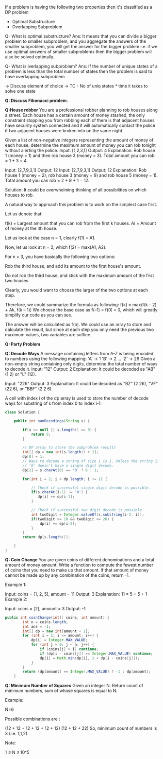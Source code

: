 If a problem is having the following two properties then it's classified as a DP problem
- Optimal Substructure
- Overlapping Subproblem

Q- What is optimal substructure? 
Ans: It means that you can divide a bigger problem to smaller subproblem, and you aggregate the answers of the smaller subproblem, you will get the answer for the bigger problem i.e. if we use optimal answers of smaller subproblems then the bigger problem will also be solved optimally.

Q- What is iverlapping subproblem?
Ans: If the number of unique states of a problem is less than the total number of states then the problem is said to have overlapping subproblem

-> Discuss element of choice
-> TC - No of uniq states * time it takes to solve one state

**Q: Discuss Fibonacci problem.**

**Q:House robber**
You are a professional robber planning to rob houses along a street. Each house has a certain amount of money stashed, the only constraint stopping you from robbing each of them is that adjacent houses have security system connected and it will automatically contact the police if two adjacent houses were broken into on the same night.

Given a list of non-negative integers representing the amount of money of each house, determine the maximum amount of money you can rob tonight without alerting the police.
Input: [1,2,3,1]
Output: 4
Explanation: Rob house 1 (money = 1) and then rob house 3 (money = 3).
             Total amount you can rob = 1 + 3 = 4.


Input: [2,7,9,3,1]
Output: 12
Input: [2,7,9,3,1]
Output: 12
Explanation: Rob house 1 (money = 2), rob house 3 (money = 9) and rob house 5 (money = 1).
             Total amount you can rob = 2 + 9 + 1 = 12.

Solution: 
It could be overwhelming thinking of all possibilities on which houses to rob.

A natural way to approach this problem is to work on the simplest case first.

Let us denote that:

f(k) = Largest amount that you can rob from the first k houses.
Ai = Amount of money at the ith house.

Let us look at the case n = 1, clearly f(1) = A1.

Now, let us look at n = 2, which f(2) = max(A1, A2).

For n = 3, you have basically the following two options:

Rob the third house, and add its amount to the first house's amount.

Do not rob the third house, and stick with the maximum amount of the first two houses.

Clearly, you would want to choose the larger of the two options at each step.

Therefore, we could summarize the formula as following:
f(k) = max(f(k – 2) + Ak, f(k – 1))
We choose the base case as f(–1) = f(0) = 0, which will greatly simplify our code as you can see.

The answer will be calculated as f(n). We could use an array to store and calculate the result, but since at each step you only need the previous two maximum values, two variables are suffice.

**Q: Party Problem**

**Q: Decode Ways**
A message containing letters from A-Z is being encoded to numbers using the following mapping:
'A' -> 1
'B' -> 2
...
'Z' -> 26
Given a non-empty string containing only digits, determine the total number of ways to decode it.
Input: "12"
Output: 2
Explanation: It could be decoded as "AB" (1 2) or "L" (12).

Input: "226"
Output: 3
Explanation: It could be decoded as "BZ" (2 26), "VF" (22 6), or "BBF" (2 2 6).


A cell with index i of the dp array is used to store the number of decode ways for substring of s from index 0 to index i-1.

```java
class Solution {

    public int numDecodings(String s) {

        if(s == null || s.length() == 0) {
            return 0;
        }

        // DP array to store the subproblem results
        int[] dp = new int[s.length() + 1];
        dp[0] = 1;
        // Ways to decode a string of size 1 is 1. Unless the string is '0'.
        // '0' doesn't have a single digit decode.
        dp[1] = s.charAt(0) == '0' ? 0 : 1;

        for(int i = 2; i < dp.length; i += 1) {

            // Check if successful single digit decode is possible.
            if(s.charAt(i-1) != '0') {
               dp[i] += dp[i-1];  
            }

            // Check if successful two digit decode is possible.
            int twoDigit = Integer.valueOf(s.substring(i-2, i));
            if(twoDigit >= 10 && twoDigit <= 26) {
                dp[i] += dp[i-2];
            }
        }
        return dp[s.length()];

    }
}
```
**Q: Coin Change**
You are given coins of different denominations and a total amount of money amount. Write a function to compute the fewest number of coins that you need to make up that amount. If that amount of money cannot be made up by any combination of the coins, return -1.

Example 1:

Input: coins = [1, 2, 5], amount = 11
Output: 3 
Explanation: 11 = 5 + 5 + 1
Example 2:

Input: coins = [2], amount = 3
Output: -1

```java
public int coinChange(int[] coins, int amount) {
        int n = coins.length;
        int ans = -1;
        int[] dp = new int[amount + 1];
        for (int i = 1; i <= amount; i++) {
            dp[i] = Integer.MAX_VALUE;
            for (int j = 0; j < n; j++) {
                if (coins[j] > i) continue;
                if (dp[i - coins[j]] == Integer.MAX_VALUE) continue;
                dp[i] = Math.min(dp[i], 1 + dp[i - coins[j]]);
            }
        }
        return (dp[amount] == Integer.MAX_VALUE) ? -1 : dp[amount];
    }
```

**Q: Minimum Number of Squares**
Given an integer N. Return count of minimum numbers, sum of whose squares is equal to N.

Example:

N=6

Possible combinations are :

(12 + 12 + 12 + 12 + 12 + 12)
(12 + 12 + 22)
So, minimum count of numbers is 3 (i.e. 1,1,2).

Note:

1 ≤ N ≤ 10^5
